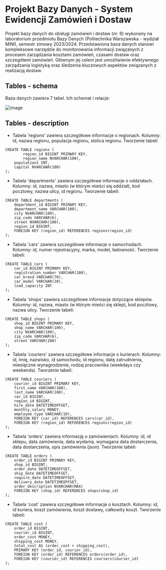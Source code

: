 # Projekt Bazy Danych - System Ewidencji Zamówień i Dostaw
Projekt bazy danych do obsługi zamówień i dostaw (nr. 6) wykonany na laboratorium przedmiotu Bazy Danych (Politechnika Warszawska - wydział MiNI), semestr zimowy 2023/2024. Przedstawiona baza danych stanowi kompleksowe narzędzie do monitorowania informacji związanych z procesem zarządzania kosztami zamówień, czasami dostaw oraz szczegółami zamówień. Głównym jej celem jest umożliwienie efektywnego zarządzania logistyką oraz śledzenia kluczowych aspektów związanych z realizacją dostaw.

## Tables - schema
Baza danych zawiera 7 tabel. Ich schemat i relacje:

![image](https://github.com/klaudiapeciak/BazyDanych_ZamowieniaDostawy/assets/148364888/fe09be09-0244-404f-bedf-6cbbd4f87383)

## Tables - description

* Tabela 'regions' zawiera szczegółowe informacje o regionach. Kolumny: id, nazwa regionu, populacja regionu, stolica regionu. Tworzenie tabeli:
```
CREATE TABLE regions (
    	region_id BIGINT PRIMARY KEY,
    	region_name NVARCHAR(100),
	populations INT,
	capital NVARCHAR(100)
);
```
* Tabela 'departments' zawiera szczegółowe informacje o oddziałach. Kolumny: id, nazwa, miasto (w którym mieści się oddział), kod pocztowy, nazwa ulicy, id regionu. Tworzenie tabeli:
```
CREATE TABLE departments (
	department_id BIGINT PRIMARY KEY,
	department_name VARCHAR(100),
	city NVARCHAR(100),
	zip_code VARCHAR(6),
	street NVARCHAR(100),
	region_id BIGINT,
	FOREIGN KEY (region_id) REFERENCES regions(region_id)
);
```
* Tabela 'cars' zawiera szczegółowe informacje o samochodach. Kolumny: id, numer rejestracyjny, marka, model, ładowność. Tworzenie tabeli:
```
CREATE TABLE cars (
	car_id BIGINT PRIMARY KEY,
	registration_number VARCHAR(100),
	car_brand VARCHAR(70),
	car_model VARCHAR(20),
	load_capacity INT
);
```
* Tabela 'shops' zawiera szczegółowe informacje dotyczące sklepów. Kolumny: id, nazwa, miasto (w którym mieści się sklep), kod pocztowy, nazwa ulicy. Tworzenie tabeli:
```
CREATE TABLE shops (
	shop_id BIGINT PRIMARY KEY,
	shop_name VARCHAR(100),
	city NVARCHAR(100),
	zip_code VARCHAR(6),
	street VARCHAR(100)
);
```
* Tabela 'couriers' zawiera szczegółowe informacje o kurierach. Kolumny: id, imię, nazwisko, id samochodu, id regionu, datę zatrudnienia, miesięczne wynagrodzenie, rodzaj pracownika (weekdays czy weekends). Tworzenie tabeli: 
```
CREATE TABLE couriers (
	courier_id BIGINT PRIMARY KEY,
	first_name VARCHAR(100),
	last_name VARCHAR(100),
	car_id BIGINT,
	region_id BIGINT,
	hire_date DATETIMEOFFSET,
	monthly_salary MONEY,
	employee_type VARCHAR(10),
	FOREIGN KEY (car_id) REFERENCES cars(car_id),
	FOREIGN KEY (region_id) REFERENCES regions(region_id)
);
```
* Tabela 'orders' zawiera informację o zamówieniach. Kolumny: id, id sklepu, data zamówienia, data wysłania, wymagana data dostarczenia, data dostarczenia, opis zamówienia (json). Tworzenie tabeli:
```
CREATE TABLE orders (
	order_id BIGINT PRIMARY KEY,
	shop_id BIGINT,
	order_date DATETIMEOFFSET,
	ship_date DATETIMEOFFSET,
	require_date DATETIMEOFFSET,
	delivery_date DATETIMEOFFSET,
	order_description NVARCHAR(MAX)
	FOREIGN KEY (shop_id) REFERENCES shops(shop_id)
);
```
* Tabela 'cost' zawiera szczegółowe informacje o kosztach. Kolumny: id, id kuriera, koszt zamówienia, koszt dostawy, całkowity koszt. Tworzenie tabeli:
```
CREATE TABLE cost (
	order_id BIGINT,
	courier_id BIGINT,
	order_cost MONEY,
	shipping_cost MONEY,
	total_cost AS (order_cost + shipping_cost),
	PRIMARY KEY (order_id, courier_id),
	FOREIGN KEY (order_id) REFERENCES orders(order_id),
	FOREIGN KEY (courier_id) REFERENCES couriers(courier_id)
);
```
